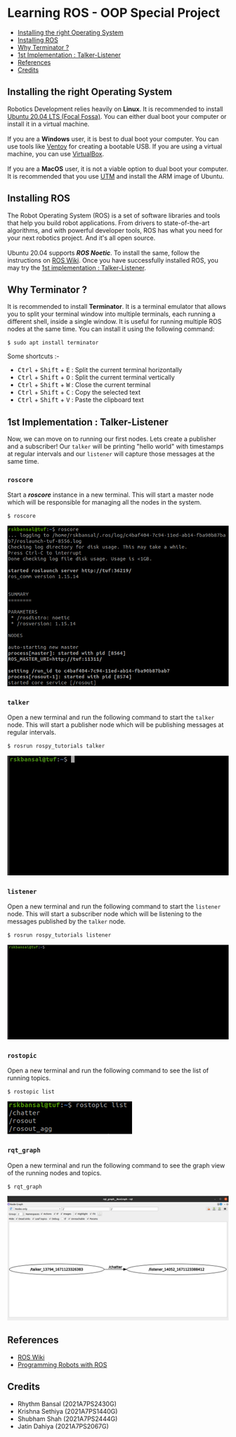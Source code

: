 # Learning ROS - OOP Special Project
- [Installing the right Operating System](#installing-the-right-operating-system)
- [Installing ROS](#installing-ros)
- [Why Terminator ?](#why-terminator-)
- [1st Implementation : Talker-Listener](#1st-implementation--talker-listener)
- [References](#references)
- [Credits](#credits)

## Installing the right Operating System
Robotics Development relies heavily on **Linux**. It is recommended to install [Ubuntu 20.04 LTS (Focal Fossa)](https://releases.ubuntu.com/focal/). You can either dual boot your computer or install it in a virtual machine.<br><br>
If you are a **Windows** user, it is best to dual boot your computer. You can use tools like [Ventoy](https://www.ventoy.net/) for creating a bootable USB. If you are using a virtual machine, you can use [VirtualBox](https://www.virtualbox.org/).<br><br>
If you are a **MacOS** user, it is not a viable option to dual boot your computer. It is recommended that you use [UTM](https://mac.getutm.app/) and install the ARM image of Ubuntu.

## Installing ROS
The Robot Operating System (ROS) is a set of software libraries and tools that help you build robot applications. From drivers to state-of-the-art algorithms, and with powerful developer tools, ROS has what you need for your next robotics project. And it's all open source.<br><br>
Ubuntu 20.04 supports ***ROS Noetic***. To install the same, follow the instructions on [ROS Wiki](http://wiki.ros.org/noetic/Installation/Ubuntu). Once you have successfully installed ROS, you may try the [1st implementation : Talker-Listener](#1st-implementation--talker-listener).

## Why Terminator ?
It is recommended to install **Terminator**. It is a terminal emulator that allows you to split your terminal window into multiple terminals, each running a different shell, inside a single window. It is useful for running multiple ROS nodes at the same time. You can install it using the following command:
```bash
$ sudo apt install terminator
```
Some shortcuts :-
- <kbd>Ctrl</kbd> + <kbd>Shift</kbd> + <kbd>E</kbd> : Split the current terminal horizontally
- <kbd>Ctrl</kbd> + <kbd>Shift</kbd> + <kbd>O</kbd> : Split the current terminal vertically
- <kbd>Ctrl</kbd> + <kbd>Shift</kbd> + <kbd>W</kbd> : Close the current terminal
- <kbd>Ctrl</kbd> + <kbd>Shift</kbd> + <kbd>C</kbd> : Copy the selected text
- <kbd>Ctrl</kbd> + <kbd>Shift</kbd> + <kbd>V</kbd> : Paste the clipboard text

## 1st Implementation : Talker-Listener
Now, we can move on to running our first nodes. Lets create a publisher and a subscriber! Our `talker` will be printing "hello world" with timestamps at regular intervals and our `listener` will capture those messages at the same time.

### `roscore`
Start a ***roscore*** instance in a new terminal. This will start a master node which will be responsible for managing all the nodes in the system.
```bash
$ roscore
```
![](./assets/img/roscore.png)
### `talker`
Open a new terminal and run the following command to start the `talker` node. This will start a publisher node which will be publishing messages at regular intervals.
```bash
$ rosrun rospy_tutorials talker
```
![](./assets/img/talker.gif)
### `listener`
Open a new terminal and run the following command to start the `listener` node. This will start a subscriber node which will be listening to the messages published by the `talker` node.
```bash
$ rosrun rospy_tutorials listener
```
![](./assets/img/listener.gif)

### `rostopic`
Open a new terminal and run the following command to see the list of running topics.
```bash
$ rostopic list
```
![](./assets/img/rostopic.png)
### `rqt_graph`
Open a new terminal and run the following command to see the graph view of the running nodes and topics.
```bash
$ rqt_graph
```
![](./assets/img/rqt_graph.png)

## References
- [ROS Wiki](https://wiki.ros.org/)
- [Programming Robots with ROS](/Programming_Robots_with_ROS.pdf)

## Credits
- Rhythm Bansal (2021A7PS2430G)
- Krishna Sethiya (2021A7PS1440G)
- Shubham Shah (2021A7PS2444G)
- Jatin Dahiya (2021A7PS2067G)
